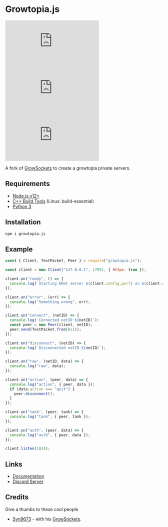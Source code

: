 # Growtopia.js

![Github Version](https://img.shields.io/github/package-json/v/jadlionhd/growtopia.js?style=flat-square)
![NPM Version](https://img.shields.io/npm/v/growtopia.js?style=flat-square)
![NPM Minified](https://img.shields.io/bundlephobia/min/growtopia.js?style=flat-square)

A fork of [GrowSockets](https://github.com/Pogtopia/GrowSockets) to create a growtopia private servers.

## Requirements

- [Node.js v12+](https://nodejs.org/en)
- [C++ Build Tools](https://visualstudio.microsoft.com/vs/features/cplusplus/) (Linux: build-essential)
- [Python 3](https://www.python.org/downloads/)

## Installation

```sh
npm i growtopia.js
```

## Example

```js
const { Client, TextPacket, Peer } = require("growtopia.js");

const client = new Client("127.0.0.1", 17091, { https: true });

client.on("ready", () => {
  console.log(`Starting ENet server ${client.config.port} on ${client.config.ip}`);
});

client.on("error", (err) => {
  console.log("Something wrong", err);
});

client.on("connect", (netID) => {
  console.log(`Connected netID ${netID}`);
  const peer = new Peer(client, netID);
  peer.send(TextPacket.from(0x1));
});

client.on("disconnect", (netID) => {
  console.log(`Disconnected netID ${netID}`);
});

client.on("raw", (netID, data) => {
  console.log("raw", data);
});

client.on("action", (peer, data) => {
  console.log("action", { peer, data });
  if (data.action === "quit") {
    peer.disconnect();
  }
});

client.on("tank", (peer, tank) => {
  console.log("tank", { peer, tank });
});

client.on("auth", (peer, data) => {
  console.log("auth", { peer, data });
});

client.listen(1024);
```

## Links

- [Documentation](https://jadlionhd.github.io/growtopia.js/)
- [Discord Server](https://discord.gg/sGrxfKZY5t)

## Credits

Give a thumbs to these cool people

- [Syn9673](https://github.com/Syn9673) - with his [GrowSockets](https://github.com/Pogtopia/GrowSockets).
